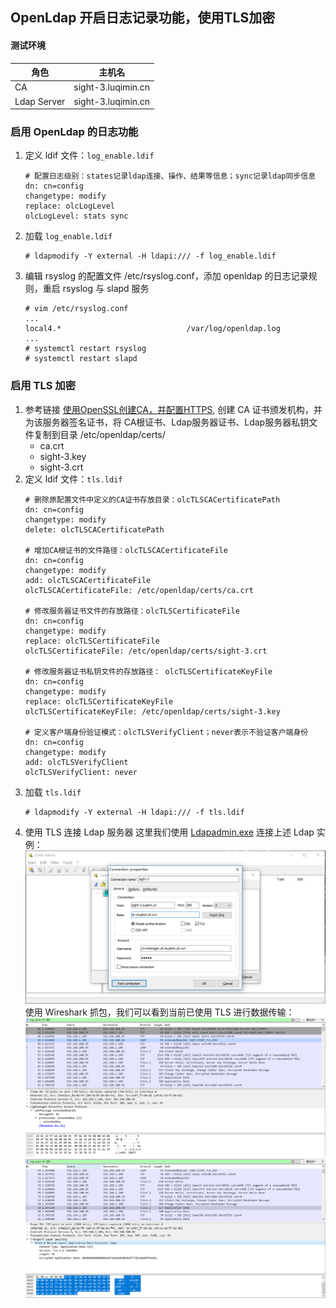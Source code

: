 ## OpenLdap 开启日志记录功能，使用TLS加密
#### 测试环境
| 角色 | 主机名 |
| ---- | ----- |
| CA | sight-3.luqimin.cn |
| Ldap Server | sight-3.luqimin.cn |

### 启用 OpenLdap 的日志功能
1. 定义 ldif 文件：`log_enable.ldif`
    ```
    # 配置日志级别：states记录ldap连接、操作、结果等信息；sync记录ldap同步信息
    dn: cn=config
    changetype: modify
    replace: olcLogLevel
    olcLogLevel: stats sync
    ```
2. 加载 `log_enable.ldif`
    ```
    # ldapmodify -Y external -H ldapi:/// -f log_enable.ldif
    ```
3. 编辑 rsyslog 的配置文件 /etc/rsyslog.conf，添加 openldap 的日志记录规则，重启 rsyslog 与 slapd 服务
    ```
    # vim /etc/rsyslog.conf
    ...
    local4.*                            /var/log/openldap.log
    ...
    # systemctl restart rsyslog
    # systemctl restart slapd
    ```
### 启用 TLS 加密
1. 参考链接 [使用OpenSSL创建CA，并配置HTTPS](https://github.com/luqimin2005/notes/blob/master/notebooks/OpenSSL%20-%20Create%20CA%20and%20Sign%20the%20Certification%20for%20HTTPS.md), 创建 CA 证书颁发机构，并为该服务器签名证书，将 CA根证书、Ldap服务器证书、Ldap服务器私钥文件复制到目录 /etc/openldap/certs/
    * ca.crt
    * sight-3.key
    * sight-3.crt
2. 定义 ldif 文件：`tls.ldif`
    ```
    # 删除原配置文件中定义的CA证书存放目录：olcTLSCACertificatePath
    dn: cn=config
    changetype: modify
    delete: olcTLSCACertificatePath

    # 增加CA根证书的文件路径：olcTLSCACertificateFile
    dn: cn=config
    changetype: modify
    add: olcTLSCACertificateFile
    olcTLSCACertificateFile: /etc/openldap/certs/ca.crt

    # 修改服务器证书文件的存放路径：olcTLSCertificateFile
    dn: cn=config
    changetype: modify
    replace: olcTLSCertificateFile
    olcTLSCertificateFile: /etc/openldap/certs/sight-3.crt

    # 修改服务器证书私钥文件的存放路径： olcTLSCertificateKeyFile
    dn: cn=config
    changetype: modify
    replace: olcTLSCertificateKeyFile
    olcTLSCertificateKeyFile: /etc/openldap/certs/sight-3.key

    # 定义客户端身份验证模式：olcTLSVerifyClient；never表示不验证客户端身份
    dn: cn=config
    changetype: modify
    add: olcTLSVerifyClient
    olcTLSVerifyClient: never
    ```
3. 加载 `tls.ldif`
    ```
    # ldapmodify -Y external -H ldapi:/// -f tls.ldif
    ```
4. 使用 TLS 连接 Ldap 服务器
    这里我们使用 [Ldapadmin.exe](http://www.ldapadmin.org/) 连接上述 Ldap 实例：
    ![avatar](images/ldap_connect_with_ldapadmin.png)
    使用 Wireshark 抓包，我们可以看到当前已使用 TLS 进行数据传输：
    ![avatar](images/ldap_start_tls_oid.png)
    ![avatar](images/ldap_tls_data.png)
